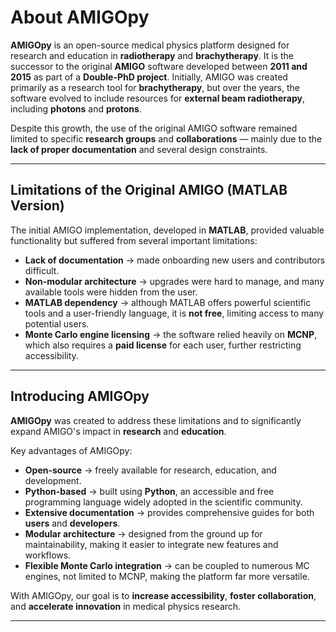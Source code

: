 # About AMIGOpy

**AMIGOpy** is an open-source medical physics platform designed for research and education in **radiotherapy** and **brachytherapy**. It is the successor to the original **AMIGO** software developed between **2011 and 2015** as part of a **Double-PhD project**. Initially, AMIGO was created primarily as a research tool for **brachytherapy**, but over the years, the software evolved to include resources for **external beam radiotherapy**, including **photons** and **protons**.

Despite this growth, the use of the original AMIGO software remained limited to specific **research groups** and **collaborations** — mainly due to the **lack of proper documentation** and several design constraints.

---

## Limitations of the Original AMIGO (MATLAB Version)

The initial AMIGO implementation, developed in **MATLAB**, provided valuable functionality but suffered from several important limitations:

* **Lack of documentation** → made onboarding new users and contributors difficult.
* **Non-modular architecture** → upgrades were hard to manage, and many available tools were hidden from the user.
* **MATLAB dependency** → although MATLAB offers powerful scientific tools and a user-friendly language, it is **not free**, limiting access to many potential users.
* **Monte Carlo engine licensing** → the software relied heavily on **MCNP**, which also requires a **paid license** for each user, further restricting accessibility.

---

## Introducing AMIGOpy

**AMIGOpy** was created to address these limitations and to significantly expand AMIGO's impact in **research** and **education**.

Key advantages of AMIGOpy:

* **Open-source** → freely available for research, education, and development.
* **Python-based** → built using **Python**, an accessible and free programming language widely adopted in the scientific community.
* **Extensive documentation** → provides comprehensive guides for both **users** and **developers**.
* **Modular architecture** → designed from the ground up for maintainability, making it easier to integrate new features and workflows.
* **Flexible Monte Carlo integration** → can be coupled to numerous MC engines, not limited to MCNP, making the platform far more versatile.

With AMIGOpy, our goal is to **increase accessibility**, **foster collaboration**, and **accelerate innovation** in medical physics research.

---
